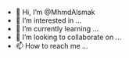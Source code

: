 - 👋 Hi, I’m @MhmdAlsmak
- 👀 I’m interested in ...
- 🌱 I’m currently learning ...
- 💞️ I’m looking to collaborate on ...
- 📫 How to reach me ...

<!---
MhmdAlsmak/MhmdAlsmak is a ✨ special ✨ repository because its `README.md` (this file) appears on your GitHub profile.
You can click the Preview link to take a look at your changes.
--->

